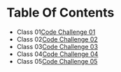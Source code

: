 # Table Of Contents

- Class 01[Code Challenge 01](arrayReverse/README.md)
- Class 02[Code Challenge 02](arrayShift/README.md)
- Class 03[Code Challenge 03](arrayBinarySearch/README.md)
- Class 04[Code Challenge 04]()
- Class 05[Code Challenge 05]()